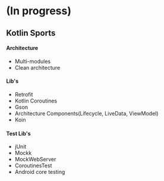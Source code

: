 # (In progress)

## Kotlin Sports


#### Architecture
- Multi-modules
- Clean architecture

#### Lib's
- Retrofit
- Kotlin Coroutines
- Gson
- Architecture Components(Lifecycle, LiveData, ViewModel)
- Koin

#### Test Lib's
- jUnit
- Mockk
- MockWebServer
- CoroutinesTest
- Android core testing